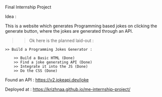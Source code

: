 Final Internship Project

Idea : 

This is a website which generates Programming based jokes on clicking the generate button, where the jokes are generated through an API.

>> Ok here is the planned laid-out :

    >> Build a Programming Jokes Generator :

        >> Build a Basic HTML (Done)
        >> Find a joke generating API (Done)
        >> Integrate it into the JS (Done)
        >> Do the CSS (Done)


Found an API : https://v2.jokeapi.dev/joke

Deployed at : https://krizhnaa.github.io/me-internship-project/
